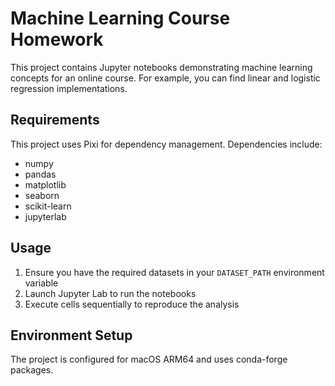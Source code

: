 # Machine Learning Course Homework

This project contains Jupyter notebooks demonstrating machine learning concepts for an online course.  For example, you can find linear and logistic regression implementations.

## Requirements

This project uses Pixi for dependency management. Dependencies include:
- numpy
- pandas
- matplotlib
- seaborn
- scikit-learn
- jupyterlab

## Usage

1. Ensure you have the required datasets in your `DATASET_PATH` environment variable
2. Launch Jupyter Lab to run the notebooks
3. Execute cells sequentially to reproduce the analysis

## Environment Setup

The project is configured for macOS ARM64 and uses conda-forge packages.